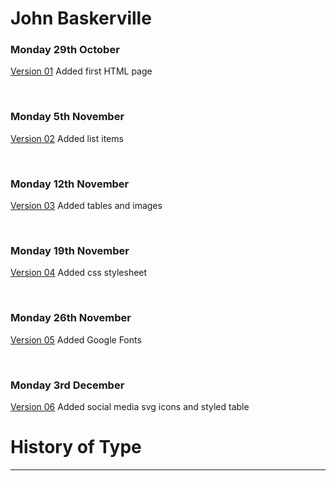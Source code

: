 # John Baskerville

### Monday 29th October 

[Version 01](https://meganturtlee.github.io/john_baskerville/baskerville1.html)
Added first HTML page

<br>

### Monday 5th November 

[Version 02](https://meganturtlee.github.io/john_baskerville/baskerville2.html)
Added list items

<br>

### Monday 12th November

[Version 03](https://meganturtlee.github.io/john_baskerville/baskerville3.html)
Added tables and images

<br>

### Monday 19th November

[Version 04](https://meganturtlee.github.io/john_baskerville/baskerville4.html) 
Added css stylesheet

<br>

### Monday 26th November

[Version 05](https://meganturtlee.github.io/john_baskerville/baskerville5.html) 
Added Google Fonts

<br>

### Monday 3rd December
[Version 06](https://meganturtlee.github.io/john_baskerville/baskerville6.html) 
Added social media svg icons and styled table

# History of Type
<hr>